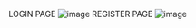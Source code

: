 LOGIN PAGE
![image](https://github.com/user-attachments/assets/1f7b0825-d43b-4a2a-af09-c90695de809e)
REGISTER PAGE
![image](https://github.com/user-attachments/assets/a0128ffb-2289-4abe-9269-962368b09ec8)
